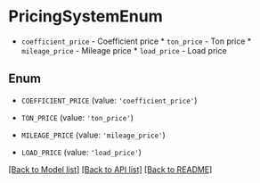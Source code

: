 # PricingSystemEnum

* `coefficient_price` - Coefficient price * `ton_price` - Ton price * `mileage_price` - Mileage price * `load_price` - Load price

## Enum

* `COEFFICIENT_PRICE` (value: `'coefficient_price'`)

* `TON_PRICE` (value: `'ton_price'`)

* `MILEAGE_PRICE` (value: `'mileage_price'`)

* `LOAD_PRICE` (value: `'load_price'`)

[[Back to Model list]](../README.md#documentation-for-models) [[Back to API list]](../README.md#documentation-for-api-endpoints) [[Back to README]](../README.md)


